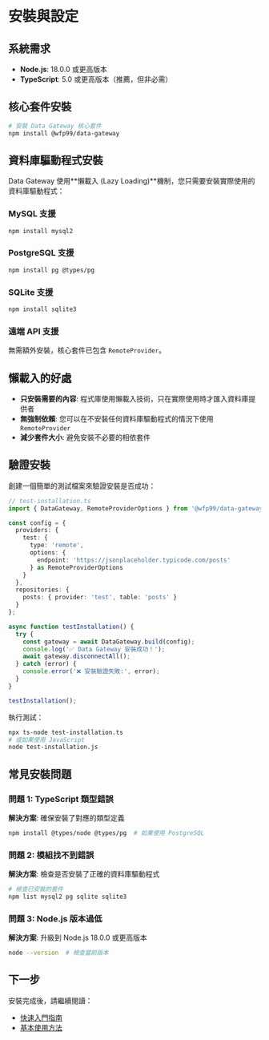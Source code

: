 # 安裝與設定

## 系統需求

- **Node.js**: 18.0.0 或更高版本
- **TypeScript**: 5.0 或更高版本（推薦，但非必需）

## 核心套件安裝

```bash
# 安裝 Data Gateway 核心套件
npm install @wfp99/data-gateway
```

## 資料庫驅動程式安裝

Data Gateway 使用**懶載入 (Lazy Loading)**機制，您只需要安裝實際使用的資料庫驅動程式：

### MySQL 支援
```bash
npm install mysql2
```

### PostgreSQL 支援
```bash
npm install pg @types/pg
```

### SQLite 支援
```bash
npm install sqlite3
```

### 遠端 API 支援
無需額外安裝，核心套件已包含 `RemoteProvider`。

## 懶載入的好處

- **只安裝需要的內容**: 程式庫使用懶載入技術，只在實際使用時才匯入資料庫提供者
- **無強制依賴**: 您可以在不安裝任何資料庫驅動程式的情況下使用 `RemoteProvider`
- **減少套件大小**: 避免安裝不必要的相依套件

## 驗證安裝

創建一個簡單的測試檔案來驗證安裝是否成功：

```typescript
// test-installation.ts
import { DataGateway, RemoteProviderOptions } from '@wfp99/data-gateway';

const config = {
  providers: {
    test: {
      type: 'remote',
      options: {
        endpoint: 'https://jsonplaceholder.typicode.com/posts'
      } as RemoteProviderOptions
    }
  },
  repositories: {
    posts: { provider: 'test', table: 'posts' }
  }
};

async function testInstallation() {
  try {
    const gateway = await DataGateway.build(config);
    console.log('✅ Data Gateway 安裝成功！');
    await gateway.disconnectAll();
  } catch (error) {
    console.error('❌ 安裝驗證失敗:', error);
  }
}

testInstallation();
```

執行測試：
```bash
npx ts-node test-installation.ts
# 或如果使用 JavaScript
node test-installation.js
```

## 常見安裝問題

### 問題 1: TypeScript 類型錯誤
**解決方案**: 確保安裝了對應的類型定義
```bash
npm install @types/node @types/pg  # 如果使用 PostgreSQL
```

### 問題 2: 模組找不到錯誤
**解決方案**: 檢查是否安裝了正確的資料庫驅動程式
```bash
# 檢查已安裝的套件
npm list mysql2 pg sqlite sqlite3
```

### 問題 3: Node.js 版本過低
**解決方案**: 升級到 Node.js 18.0.0 或更高版本
```bash
node --version  # 檢查當前版本
```

## 下一步

安裝完成後，請繼續閱讀：
- [快速入門指南](./quick-start.md)
- [基本使用方法](./basic-usage.md)